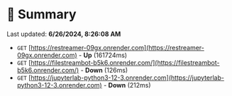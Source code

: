 # 📖 Summary
Last updated: **6/26/2024, 8:26:08 AM**

- `GET` [https://restreamer-09gx.onrender.com](https://restreamer-09gx.onrender.com) - **Up** (161724ms)
- `GET` [https://filestreambot-b5k6.onrender.com/](https://filestreambot-b5k6.onrender.com/) - **Down** (126ms)
- `GET` [https://jupyterlab-python3-12-3.onrender.com](https://jupyterlab-python3-12-3.onrender.com) - **Down** (212ms)
